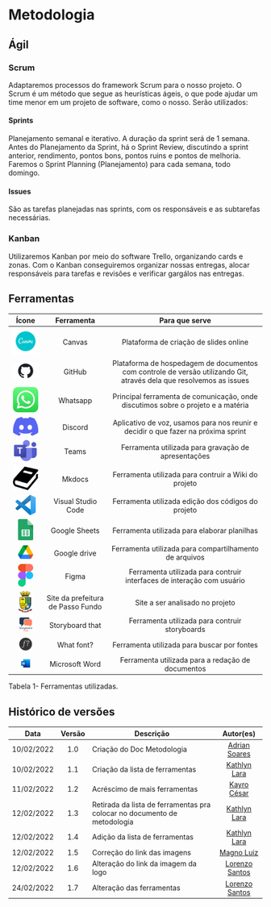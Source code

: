 

# Metodologia

## Ágil

### Scrum

Adaptaremos processos do framework Scrum para o nosso projeto. O Scrum é um método que segue as heurísticas ágeis, o que pode ajudar um time menor em um projeto de software, como o nosso. Serão utilizados:


#### Sprints

Planejamento semanal e iterativo. A duração da sprint será de 1 semana. Antes do Planejamento da Sprint, há o Sprint Review, discutindo a sprint anterior, rendimento, pontos bons, pontos ruins e pontos de melhoria. Faremos o Sprint Planning (Planejamento) para cada semana, todo domingo.


#### Issues

São as tarefas planejadas nas sprints, com os responsáveis e as subtarefas necessárias.


### Kanban

Utilizaremos Kanban por meio do software Trello, organizando cards e zonas. Com o Kanban conseguiremos organizar nossas entregas, alocar responsáveis para tarefas e revisões e verificar gargálos nas entregas.


## Ferramentas

| Ícone |  Ferramenta  |  Para que serve  | 
| :-: | :-: | :-: |
|<img src="https://raw.githubusercontent.com/Interacao-Humano-Computador/2021.2-Prefeitura-de-Passo-Fundo/main/assets/img/canva.png" width="100">| Canvas | Plataforma de criação de slides online |
|<img src="https://raw.githubusercontent.com/Interacao-Humano-Computador/2021.2-Prefeitura-de-Passo-Fundo/main/assets/img/logo-github.jpg" width="100">| GitHub | Plataforma de hospedagem de documentos com controle de versão utilizando Git, através dela que resolvemos as issues |
|<img src="https://raw.githubusercontent.com/Interacao-Humano-Computador/2021.2-Prefeitura-de-Passo-Fundo/main/assets/img/logo-whatsapp.jpg" width="50">| Whatsapp | Principal ferramenta de comunicação, onde discutimos sobre o projeto e a matéria |
|<img src="https://raw.githubusercontent.com/Interacao-Humano-Computador/2021.2-Prefeitura-de-Passo-Fundo/main/assets/img/logo-discord.png" width="50">| Discord | Aplicativo de voz, usamos para nos reunir e decidir o que fazer na próxima sprint |
|<img src="https://raw.githubusercontent.com/Interacao-Humano-Computador/2021.2-Prefeitura-de-Passo-Fundo/main/assets/img/logo-teams.png" width="45">| Teams | Ferramenta utilizada para gravação de apresentações   |
|<img src="https://raw.githubusercontent.com/Interacao-Humano-Computador/2021.2-Prefeitura-de-Passo-Fundo/main/assets/img/logo-mkdocs.png" width="50">| Mkdocs | Ferramenta utilizada para contruir a Wiki do projeto   |
|<img src="https://raw.githubusercontent.com/Interacao-Humano-Computador/2021.2-Prefeitura-de-Passo-Fundo/main/assets/img/logo-vscode.png" width="40">| Visual Studio Code  | Ferramenta utilizada edição dos códigos do projeto|
|<img src="https://raw.githubusercontent.com/Interacao-Humano-Computador/2021.2-Prefeitura-de-Passo-Fundo/main/assets/img/logo-sheets.png" width="30">| Google Sheets | Ferramenta utilizada para elaborar planilhas   |
|<img src="https://raw.githubusercontent.com/Interacao-Humano-Computador/2021.2-Prefeitura-de-Passo-Fundo/main/assets/img/drive.png" width="30">| Google drive | Ferramenta utilizada para compartilhamento de arquivos   |
|<img src="https://raw.githubusercontent.com/Interacao-Humano-Computador/2021.2-Prefeitura-de-Passo-Fundo/main/assets/img/logo-figma.png" width="30">| Figma | Ferramenta utilizada para contruir interfaces de interação com usuário   |
|<img src="https://raw.githubusercontent.com/Interacao-Humano-Computador/2021.2-Prefeitura-de-Passo-Fundo/main/assets/img/pmpf.png" width="30">| Site da prefeitura de Passo Fundo | Site a ser analisado no projeto |
|<img src="https://raw.githubusercontent.com/Interacao-Humano-Computador/2021.2-Prefeitura-de-Passo-Fundo/main/assets/img/storyboardthat.png" width="30">| Storyboard that | Ferramenta utilizada para contruir storyboards  |
|<img src="https://raw.githubusercontent.com/Interacao-Humano-Computador/2021.2-Prefeitura-de-Passo-Fundo/main/assets/img/whatfont.png" width="30">| What font? | Ferramenta utilizada para buscar por fontes  |
|<img src="https://raw.githubusercontent.com/Interacao-Humano-Computador/2021.2-Prefeitura-de-Passo-Fundo/main/assets/img/word.png" width="30">| Microsoft Word | Ferramenta utilizada para a redação de documentos |

<figcaption>Tabela 1- Ferramentas utilizadas.</figcaption>

## Histórico de versões

 | **Data**   | **Versão** | **Descrição**                            |                **Autor(es)**                 |
 | ---------- | :--------: | ---------------------------------------- | :------------------------------------------: |
 |   10/02/2022 |   1.0  | Criação do Doc Metodologia|[Adrian Soares](github.com/SwampTG) |
 | 10/02/2022 |    1.1     | Criação da lista de ferramentas             |         [Kathlyn Lara](github.com/klmurussi)       |
 | 11/02/2022 |    1.2     | Acréscimo de mais ferramentas            |         [Kayro César](github.com/kayrocesar)      |
 | 12/02/2022 |    1.3     | Retirada da lista de ferramentas pra colocar no documento de metodologia |    [Kathlyn Lara](github.com/klmurussi)   |
 |   12/02/2022 |   1.4  | Adição da lista de ferramentas | [Kathlyn Lara](github.com/klmurussi) |
|   12/02/2022 |   1.5  | Correção do link das imagens | [Magno Luiz](github.com/magnluiz) |
 | 12/02/2022 |    1.6     | Alteração do link da imagem da logo |    [Lorenzo Santos](github.com/lorenzo7377)    
 | 24/02/2022 |    1.7     | Alteração das ferramentas |    [Lorenzo Santos](github.com/lorenzo7377)    |




